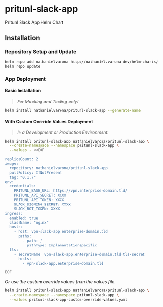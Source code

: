 # pritunl-slack-app

Pritunl Slack App Helm Chart

## Installation

### Repository Setup and Update

```bash
helm repo add nathanielvarona http://nathaniel.varona.dev/helm-charts/
helm repo update
```

### App Deployment

#### Basic Installation
> _For Mocking and Testing only!_

```bash
helm install nathanielvarona/pritunl-slack-app --generate-name
```

#### With Custom Override Values Deployment
> _In a Development or Production Environment._

```bash
helm install pritunl-slack-app nathanielvarona/pritunl-slack-app \
  --create-namespace --namespace pritunl-slack-app \
  --values - <<EOF

replicaCount: 2
image:
  repository: nathanielvarona/pritunl-slack-app
  pullPolicy: IfNotPresent
  tag: "0.1.7"
env:
  credentials:
    PRITUNL_BASE_URL: https://vpn.enterprise-domain.tld/
    PRITUNL_API_SECRET: XXXX
    PRITUNL_API_TOKEN: XXXX
    SLACK_SIGNING_SECRET: XXXX
    SLACK_BOT_TOKEN: XXXX
ingress:
  enabled: true
  className: "nginx"
  hosts:
    - host: vpn-slack-app.enterprise-domain.tld
      paths:
        - path: /
          pathType: ImplementationSpecific
  tls:
    - secretName: vpn-slack-app.enterprise-domain.tld-tls-secret
      hosts:
        - vpn-slack-app.enterprise-domain.tld

EOF
```

_Or use the custom override values from the values file._

```bash
helm install pritunl-slack-app nathanielvarona/pritunl-slack-app \
  --create-namespace --namespace pritunl-slack-app \
  --values pritunl-slack-app-custom-override-values.yaml
```
